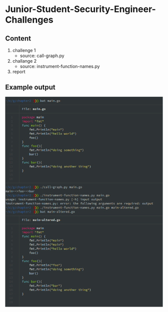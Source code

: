 # Junior-Student-Security-Engineer-Challenges
## Content 
1.  challenge 1
    - source: call-graph.py
2.  challange 2
    - source: instrument-function-names.py
3. report 

## Example output
![Example output](result.png)
